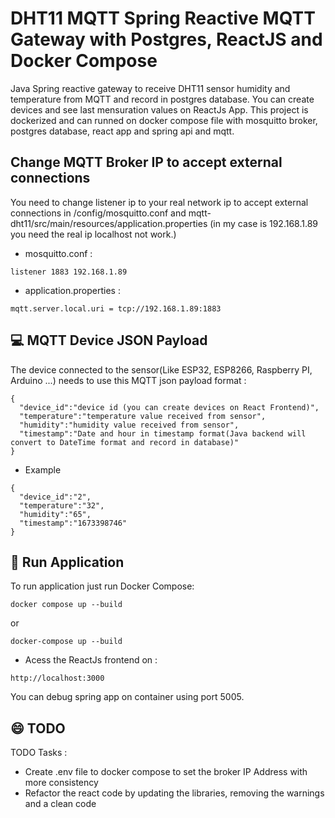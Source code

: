 # DHT11 MQTT Spring Reactive MQTT Gateway with Postgres, ReactJS and Docker Compose

Java Spring reactive gateway to receive DHT11 sensor humidity and temperature from MQTT and record in postgres database. You can create devices and see last mensuration values on ReactJs App. 
This project is dockerized and can runned on docker compose file with mosquitto broker, postgres database, react app and spring api and mqtt.

## Change MQTT Broker IP to accept external connections

You need to change listener ip to your real network ip to accept external connections in /config/mosquitto.conf and mqtt-dht11/src/main/resources/application.properties
(in my case is 192.168.1.89 you need the real ip localhost not work.)
  * mosquitto.conf :
```
listener 1883 192.168.1.89
```
  * application.properties :
```
mqtt.server.local.uri = tcp://192.168.1.89:1883
```
## 💻 MQTT Device JSON Payload 
The device connected to the sensor(Like ESP32, ESP8266, Raspberry PI, Arduino ...) needs to use this MQTT json payload format :
```
{
  "device_id":"device id (you can create devices on React Frontend)",
  "temperature":"temperature value received from sensor",
  "humidity":"humidity value received from sensor",
  "timestamp":"Date and hour in timestamp format(Java backend will convert to DateTime format and record in database)"
}
```
 * Example
```
{
  "device_id":"2",
  "temperature":"32",
  "humidity":"65",
  "timestamp":"1673398746"
}
```
## 🚀 Run Application
To run application just run Docker Compose:
```
docker compose up --build
```
or
```
docker-compose up --build
```
 * Acess the ReactJs frontend on : 

```
http://localhost:3000
```

You can debug spring app on container using port 5005.


## 😄 TODO 
TODO Tasks :
* Create .env file to docker compose to set the broker IP Address with more consistency
* Refactor the react code by updating the libraries, removing the warnings and a clean code
